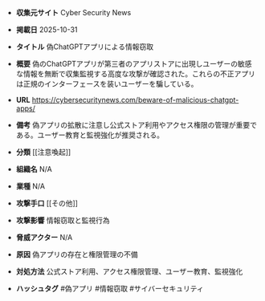 - **収集元サイト**
Cyber Security News

- **掲載日**
2025-10-31

- **タイトル**
偽ChatGPTアプリによる情報窃取

- **概要**
偽のChatGPTアプリが第三者のアプリストアに出現しユーザーの敏感な情報を無断で収集監視する高度な攻撃が確認された。これらの不正アプリは正規のインターフェースを装いユーザーを騙している。

- **URL**
https://cybersecuritynews.com/beware-of-malicious-chatgpt-apps/

- **備考**
偽アプリの拡散に注意し公式ストア利用やアクセス権限の管理が重要である。ユーザー教育と監視強化が推奨される。

- **分類**
[[注意喚起]]

- **組織名**
N/A

- **業種**
N/A

- **攻撃手口**
[[その他]]

- **攻撃影響**
情報窃取と監視行為

- **脅威アクター**
N/A

- **原因**
偽アプリの存在と権限管理の不備

- **対処方法**
公式ストア利用、アクセス権限管理、ユーザー教育、監視強化

- **ハッシュタグ**
#偽アプリ #情報窃取 #サイバーセキュリティ
